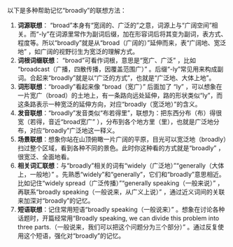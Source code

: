 以下是多种帮助记忆“broadly”的联想方法：
1. **词源联想**： “broad”本身有“宽阔的、广泛的”之意，词源上与“广阔空间”相关。而“-ly”在词源里常作为副词后缀，加在形容词后将其变为副词，表方式、程度等。所以“broadly”就是从“broad（广阔的）”延伸而来，表“广阔地、宽泛地” ，如广阔的视野衍生为宽泛的理解方式。 
2. **词根词缀联想**： “broad”可看作词根，意思是“宽广、广泛” ，比如 “broadcast（广播，四散传播，因覆盖范围广）” 。后缀“-ly”常见用来构成副词。合起来“broadly”就是以“广泛的方式”，也就是“广泛地、大体上地”。 
3. **词形联想**：“broadly”看起来像 “broad（宽广）” 后面加了 “ly” ，可以想象在一片宽广（broad）的土地上，有一条路向远处延伸，路的形状类似“ly”，而这条路表示一种宽泛的延伸方向，对应“broadly（宽泛地）”的含义。 
4. **发音联想**：“broadly”发音类似“布若得里”，联想为：把东西分布（布）得很宽（若得，音近“broad宽广” ），分布到各个地方里（里），也就是广泛地分布，对应“broadly”广泛地这一释义。 
5. **场景联想**：想象你站在山顶俯瞰一片广阔的平原，目光可以宽泛地（broadly）扫过整个区域，看到各种不同的景色。此时你这种看的方式就是“broadly” ，很宽泛、全面地看。 
6. **相关词汇联想**：与“broadly”相关的词有“widely（广泛地）”“generally（大体上，一般地）” 。先熟悉“widely”和“generally”，它们和“broadly”意思相近。比如记住“widely spread（广泛传播）”“generally speaking（一般来说）” ，再联系“broadly speaking（一般说来，从广义上说）” ，通过近义词间的关联来加深对“broadly”的记忆。 
7. **短语联想**：记住常用短语“broadly speaking（一般说来）” 。想象在讨论各种话题时，开篇经常用“Broadly speaking, we can divide this problem into three parts.（一般说来，我们可以把这个问题分为三个部分）” 。通过反复使用这个短语，强化对“broadly”的记忆。 